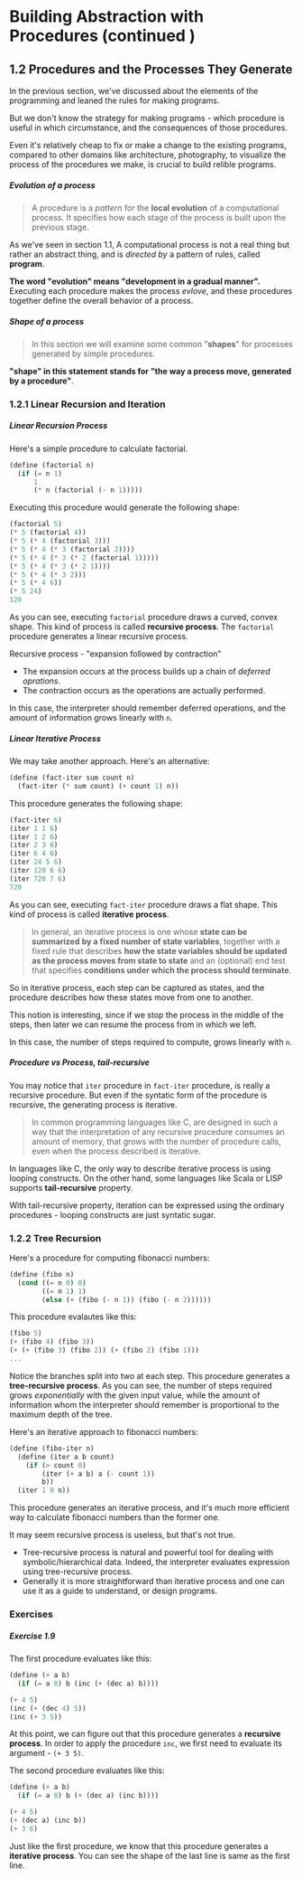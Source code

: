 # Building Abstraction with Procedures (continued )

## 1.2 Procedures and the Processes They Generate

In the previous section, we've discussed about the elements of the programming and leaned the rules for making programs.

But we don't know the strategy for making programs - which procedure is useful in which circumstance, and the consequences of those procedures.

Even it's relatively cheap to fix or make a change to the existing programs, compared to other domains like architecture, photography, to visualize the process of the procedures we make, is crucial to build relible programs.

##### Evolution of a process

> A procedure is a *pattern* for the **local evolution** of a computational process. It specifies how each stage of the process is built upon the previous stage.

As we've seen in section 1.1, A computational process is not a real thing but rather an abstract thing, and is *directed by* a pattern of rules, called **program**.

**The word "evolution" means "development in a gradual manner".** Executing each procedure makes the process *evlove*, and these procedures together define the overall behavior of a process.

##### Shape of a process

> In this section we will examine some common "**shapes**" for processes generated by simple procedures.

**"shape" in this statement stands for "the way a process move, generated by a procedure"**.



### 1.2.1 Linear Recursion and Iteration

##### Linear Recursion Process

Here's a simple procedure to calculate factorial.

```scheme
(define (factorial n)
  (if (= n 1)
      1
      (* n (factorial (- n 1)))))
```

Executing this procedure would generate the following shape:

```scheme
(factorial 5)
(* 5 (factorial 4))
(* 5 (* 4 (factorial 3)))
(* 5 (* 4 (* 3 (factorial 2))))
(* 5 (* 4 (* 3 (* 2 (factorial 1)))))
(* 5 (* 4 (* 3 (* 2 1))))
(* 5 (* 4 (* 3 2)))
(* 5 (* 4 6))
(* 5 24)
120
```

As you can see, executing `factorial` procedure draws a curved, convex shape. This kind of process is called **recursive process**. The `factorial` procedure generates a linear recursive process.

Recursive process - "expansion followed by contraction"

- The expansion occurs at the process builds up a chain of *deferred oprations*.
- The contraction occurs as the operations are actually performed.

In this case, the interpreter should remember deferred operations, and the amount of information grows linearly with `n`.

##### Linear Iterative Process

We may take another approach. Here's an alternative:

```scheme
(define (fact-iter sum count n)
  (fact-iter (* sum count) (+ count 1) n))
```

This procedure generates the following shape:

```scheme
(fact-iter 6)
(iter 1 1 6)
(iter 1 2 6)
(iter 2 3 6)
(iter 6 4 6)
(iter 24 5 6)
(iter 120 6 6)
(iter 720 7 6)
720
```

As you can see, executing `fact-iter` procedure draws a flat shape. This kind of process is called **iterative process**.

> In general, an iterative process is one whose **state can be summarized**
> **by a fixed number of state variables**, together with a fixed rule
> that describes **how the state variables should be updated as the process
> moves from state to state** and an (optional) end test that specifies **conditions
> under which the process should terminate**.

So in iterative process, each step can be captured as states, and the procedure describes how these states move from one to another.

This notion is interesting, since if we stop the process in the middle of the steps, then later we can resume the process from in which we left.

In this case, the number of steps required to compute, grows linearly with `n`.

##### Procedure vs Process, tail-recursive

You may notice that `iter` procedure in `fact-iter` procedure, is really a recursive procedure. But even if the syntatic form of the procedure is recursive, the generating process is iterative.

> In common programming languages like C, are designed in such a way that the interpretation of any recursive procedure consumes an amount of memory, that grows with the number of procedure calls, even when the process described is iterative.

In languages like C, the only way to describe iterative process is using looping constructs. On the other hand, some languages like Scala or LISP supports **tail-recursive** property.

With tail-recursive property, iteration can be expressed using the ordinary procedures - looping constructs are just syntatic sugar.



### 1.2.2 Tree Recursion

Here's a procedure for computing fibonacci numbers:

```scheme
(define (fibo n)
  (cond ((= n 0) 0)
        ((= n 1) 1)
        (else (+ (fibo (- n 1)) (fibo (- n 2))))))
```

This procedure evalautes like this:

```scheme
(fibo 5)
(+ (fibo 4) (fibo 3))
(+ (+ (fibo 3) (fibo 2)) (+ (fibo 2) (fibo 1)))
...
```

Notice the branches split into two at each step. This procedure generates a **tree-recursive process**. As you can see, the number of steps required grows *exponentially* with the given input value, while the amount of information whom the interpreter should remember is proportional to the maximum depth of the tree.

Here's an iterative approach to fibonacci numbers:

```scheme
(define (fibo-iter n)
  (define (iter a b count)
    (if (> count 0)
        (iter (+ a b) a (- count 1))
        b))
  (iter 1 0 n))
```

This procedure generates an iterative process, and it's much more efficient way to calculate fibonacci numbers than the former one.

It may seem recursive process is useless, but that's not true.

- Tree-recursive process is natural and powerful tool for dealing with symbolic/hierarchical data. Indeed, the interpreter evaluates expression using tree-recursive process.
- Generally it is more straightforward than iterative process and one can use it as a guide to understand, or design programs.



### Exercises

##### Exercise 1.9

The first procedure evaluates like this:

```scheme
(define (+ a b)
  (if (= a 0) b (inc (+ (dec a) b))))

(+ 4 5)
(inc (+ (dec 4) 5))
(inc (+ 3 5))
```

At this point, we can figure out that this procedure generates a **recursive process**. In order to apply the procedure `inc`, we first need to evaluate its argument - `(+ 3 5)`.

The second procedure evaluates like this:

```scheme
(define (+ a b)
  (if (= a 0) b (+ (dec a) (inc b))))

(+ 4 5)
(+ (dec a) (inc b))
(+ 3 6)
```

Just like the first procedure, we know that this procedure generates a **iterative process**. You can see the shape of the last line is same as the first line.

